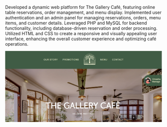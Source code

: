 Developed a dynamic web platform for The Gallery Café, featuring online table reservations, order management, and menu display. Implemented user authentication and an admin panel for managing reservations, orders, menu items, and customer details. Leveraged PHP and MySQL for backend functionality, including database-driven reservation and order processing. Utilized HTML and CSS to create a responsive and visually appealing user interface, enhancing the overall customer experience and optimizing café operations.

![image alt](https://github.com/omasha2003/The-Gallery-cafe-Website/blob/main/Screenshot%202024-10-06%20101327.png?raw=true)
